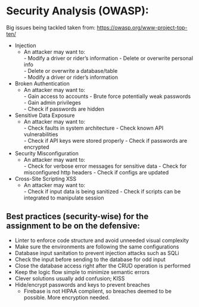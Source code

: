 # Security Analysis (OWASP):
Big issues being tackled taken from: https://owasp.org/www-project-top-ten/

* Injection  
  - An attacker may want to:   
        - Modify a driver or rider’s information 
        - Delete or overwrite personal info  
        - Delete or overwrite a database/table  
        - Modify a driver or rider’s information 
* Broken Authentication 
  - An attacker may want to:   
        - Gain access to accounts
        - Brute force potentially weak passwords   
        - Gain admin privileges  
        - Check if passwords are hidden  
* Sensitive Data Exposure 
  - An attacker may want to:   
        - Check faults in system architecture
        - Check known API vulnerabilities   
        - Check if API keys were stored properly 
        - Check if passwords are encrypted  
* Security Misconfiguration 
  - An attacker may want to:   
        - Check for verbose error messages for sensitive data
        - Check for misconfigured http headers
        - Check if configs are updated
* Cross-Site Scripting XSS
  - An attacker may want to:   
        - Check if input data is being sanitized
        - Check if scripts can be integrated to manipulate session     


## Best practices (security-wise) for the assignment to be on the defensive:  
* Linter to enforce code structure and avoid unneeded visual complexity 
* Make sure the environments are following the same configurations  
* Database input sanitation to prevent injection attacks such as SQLi  
* Check the input before sending to the database for odd input  
* Close the database access right after the CRUD operation is performed  
* Keep the logic flow simple to minimize semantic errors  
* Clever solutions usually add confusion; KISS  
* Hide/encrypt passwords and keys to prevent breaches
  * Firebase is not HIPAA complient, so breaches deemed to be possible. More encryption needed.

